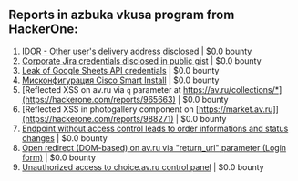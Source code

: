 ## Reports in azbuka vkusa program from HackerOne:
1. [IDOR - Other user's delivery address disclosed](https://hackerone.com/reports/964010) | $0.0 bounty
2. [Corporate Jira credentials disclosed in public gist](https://hackerone.com/reports/958432) | $0.0 bounty
3. [Leak of Google Sheets API credentials](https://hackerone.com/reports/965314) | $0.0 bounty
4. [Мисконфигурация Cisco Smart Install](https://hackerone.com/reports/1398662) | $0.0 bounty
5. [Reflected XSS on av.ru via `q` parameter at https://av.ru/collections/*](https://hackerone.com/reports/965663) | $0.0 bounty
6. [Reflected XSS in photogallery component on [https://market.av.ru]](https://hackerone.com/reports/988271) | $0.0 bounty
7. [Endpoint without access control leads to order informations and status changes](https://hackerone.com/reports/1050753) | $0.0 bounty
8. [Open redirect (DOM-based) on av.ru via "return_url" parameter (Login form)](https://hackerone.com/reports/958864) | $0.0 bounty
9. [Unauthorized access to choice.av.ru control panel](https://hackerone.com/reports/963161) | $0.0 bounty